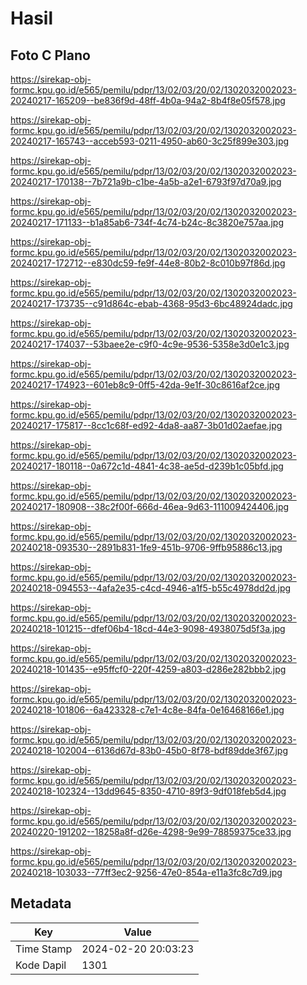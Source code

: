 # Hasil

## Foto C Plano

https://sirekap-obj-formc.kpu.go.id/e565/pemilu/pdpr/13/02/03/20/02/1302032002023-20240217-165209--be836f9d-48ff-4b0a-94a2-8b4f8e05f578.jpg

https://sirekap-obj-formc.kpu.go.id/e565/pemilu/pdpr/13/02/03/20/02/1302032002023-20240217-165743--acceb593-0211-4950-ab60-3c25f899e303.jpg

https://sirekap-obj-formc.kpu.go.id/e565/pemilu/pdpr/13/02/03/20/02/1302032002023-20240217-170138--7b721a9b-c1be-4a5b-a2e1-6793f97d70a9.jpg

https://sirekap-obj-formc.kpu.go.id/e565/pemilu/pdpr/13/02/03/20/02/1302032002023-20240217-171133--b1a85ab6-734f-4c74-b24c-8c3820e757aa.jpg

https://sirekap-obj-formc.kpu.go.id/e565/pemilu/pdpr/13/02/03/20/02/1302032002023-20240217-172712--e830dc59-fe9f-44e8-80b2-8c010b97f86d.jpg

https://sirekap-obj-formc.kpu.go.id/e565/pemilu/pdpr/13/02/03/20/02/1302032002023-20240217-173735--c91d864c-ebab-4368-95d3-6bc48924dadc.jpg

https://sirekap-obj-formc.kpu.go.id/e565/pemilu/pdpr/13/02/03/20/02/1302032002023-20240217-174037--53baee2e-c9f0-4c9e-9536-5358e3d0e1c3.jpg

https://sirekap-obj-formc.kpu.go.id/e565/pemilu/pdpr/13/02/03/20/02/1302032002023-20240217-174923--601eb8c9-0ff5-42da-9e1f-30c8616af2ce.jpg

https://sirekap-obj-formc.kpu.go.id/e565/pemilu/pdpr/13/02/03/20/02/1302032002023-20240217-175817--8cc1c68f-ed92-4da8-aa87-3b01d02aefae.jpg

https://sirekap-obj-formc.kpu.go.id/e565/pemilu/pdpr/13/02/03/20/02/1302032002023-20240217-180118--0a672c1d-4841-4c38-ae5d-d239b1c05bfd.jpg

https://sirekap-obj-formc.kpu.go.id/e565/pemilu/pdpr/13/02/03/20/02/1302032002023-20240217-180908--38c2f00f-666d-46ea-9d63-111009424406.jpg

https://sirekap-obj-formc.kpu.go.id/e565/pemilu/pdpr/13/02/03/20/02/1302032002023-20240218-093530--2891b831-1fe9-451b-9706-9ffb95886c13.jpg

https://sirekap-obj-formc.kpu.go.id/e565/pemilu/pdpr/13/02/03/20/02/1302032002023-20240218-094553--4afa2e35-c4cd-4946-a1f5-b55c4978dd2d.jpg

https://sirekap-obj-formc.kpu.go.id/e565/pemilu/pdpr/13/02/03/20/02/1302032002023-20240218-101215--dfef06b4-18cd-44e3-9098-4938075d5f3a.jpg

https://sirekap-obj-formc.kpu.go.id/e565/pemilu/pdpr/13/02/03/20/02/1302032002023-20240218-101435--e95ffcf0-220f-4259-a803-d286e282bbb2.jpg

https://sirekap-obj-formc.kpu.go.id/e565/pemilu/pdpr/13/02/03/20/02/1302032002023-20240218-101806--6a423328-c7e1-4c8e-84fa-0e16468166e1.jpg

https://sirekap-obj-formc.kpu.go.id/e565/pemilu/pdpr/13/02/03/20/02/1302032002023-20240218-102004--6136d67d-83b0-45b0-8f78-bdf89dde3f67.jpg

https://sirekap-obj-formc.kpu.go.id/e565/pemilu/pdpr/13/02/03/20/02/1302032002023-20240218-102324--13dd9645-8350-4710-89f3-9df018feb5d4.jpg

https://sirekap-obj-formc.kpu.go.id/e565/pemilu/pdpr/13/02/03/20/02/1302032002023-20240220-191202--18258a8f-d26e-4298-9e99-78859375ce33.jpg

https://sirekap-obj-formc.kpu.go.id/e565/pemilu/pdpr/13/02/03/20/02/1302032002023-20240218-103033--77ff3ec2-9256-47e0-854a-e11a3fc8c7d9.jpg


## Metadata

| Key        | Value               |
| ---------- | ------------------- |
| Time Stamp | 2024-02-20 20:03:23 |
| Kode Dapil | 1301                |



